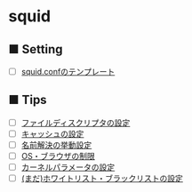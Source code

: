 # squid
## ■ Setting
- [ ] [squid.confのテンプレート]()
## ■ Tips
- [ ] [ファイルディスクリプタの設定]()
- [ ] [キャッシュの設定]()
- [ ] [名前解決の挙動設定]()
- [ ] [OS・ブラウザの制限]()
- [ ] [カーネルパラメータの設定]()
- [ ] [(まだ)ホワイトリスト・ブラックリストの設定]()
